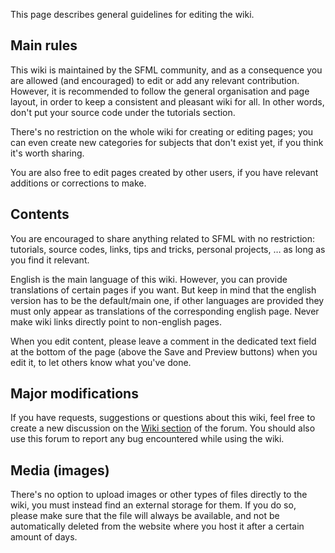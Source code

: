 This page describes general guidelines for editing the wiki.

## Main rules

This wiki is maintained by the SFML community, and as a consequence you are allowed (and encouraged) to edit or add any relevant contribution. However, it is recommended to follow the general organisation and page layout, in order to keep a consistent and pleasant wiki for all. In other words, don't put your source code under the tutorials section.

There's no restriction on the whole wiki for creating or editing pages; you can even create new categories for subjects that don't exist yet, if you think it's worth sharing.

You are also free to edit pages created by other users, if you have relevant additions or corrections to make.

## Contents

You are encouraged to share anything related to SFML with no restriction: tutorials, source codes, links, tips and tricks, personal projects, … as long as you find it relevant.

English is the main language of this wiki. However, you can provide translations of certain pages if you want. But keep in mind that the english version has to be the default/main one, if other languages are provided they must only appear as translations of the corresponding english page. Never make wiki links directly point to non-english pages.

When you edit content, please leave a comment in the dedicated text field at the bottom of the page (above the Save and Preview buttons) when you edit it, to let others know what you've done.

## Major modifications

If you have requests, suggestions or questions about this wiki, feel free to create a new discussion on the [Wiki section](http://www.sfml-dev.org/forum/viewforum.php?f=11) of the forum. You should also use this forum to report any bug encountered while using the wiki.

## Media (images)

There's no option to upload images or other types of files directly to the wiki, you must instead find an external storage for them. If you do so, please make sure that the file will always be available, and not be automatically deleted from the website where you host it after a certain amount of days.